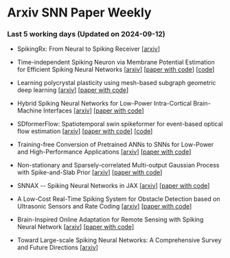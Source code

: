 # Arxiv SNN Paper Weekly


 ### **Last 5 working days (Updated on 2024-09-12)** 


- SpikingRx: From Neural to Spiking Receiver [[arxiv](https://arxiv.org/abs/2409.05610)]

- Time-independent Spiking Neuron via Membrane Potential Estimation for Efficient Spiking Neural Networks [[arxiv](https://arxiv.org/abs/2409.04978)] [[paper with code](https://paperswithcode.com/paper/time-independent-spiking-neuron-via-membrane)] [[code](https://github.com/chrazqee/mpe-psn)]

- Learning polycrystal plasticity using mesh-based subgraph geometric deep learning [[arxiv](https://arxiv.org/abs/2409.05169)] [[paper with code](https://paperswithcode.com/paper/learning-polycrystal-plasticity-using-mesh)]

- Hybrid Spiking Neural Networks for Low-Power Intra-Cortical Brain-Machine Interfaces [[arxiv](https://arxiv.org/abs/2409.04428)] [[paper with code](https://paperswithcode.com/paper/hybrid-spiking-neural-networks-for-low-power)]

- SDformerFlow: Spatiotemporal swin spikeformer for event-based optical flow estimation [[arxiv](https://arxiv.org/abs/2409.04082)] [[paper with code](https://paperswithcode.com/paper/sdformerflow-spatiotemporal-swin-spikeformer)] [[code](https://github.com/yitian97/SDformerFlow)]

- Training-free Conversion of Pretrained ANNs to SNNs for Low-Power and High-Performance Applications [[arxiv](https://arxiv.org/abs/2409.03368)] [[paper with code](https://paperswithcode.com/paper/training-free-conversion-of-pretrained-anns)]

- Non-stationary and Sparsely-correlated Multi-output Gaussian Process with Spike-and-Slab Prior [[arxiv](https://arxiv.org/abs/2409.03149)] [[paper with code](https://paperswithcode.com/paper/non-stationary-and-sparsely-correlated-multi)]

- SNNAX -- Spiking Neural Networks in JAX [[arxiv](https://arxiv.org/abs/2409.02842)] [[paper with code](https://paperswithcode.com/paper/snnax-spiking-neural-networks-in-jax)]

- A Low-Cost Real-Time Spiking System for Obstacle Detection based on Ultrasonic Sensors and Rate Coding [[arxiv](https://arxiv.org/abs/2409.02680)] [[paper with code](https://paperswithcode.com/paper/a-low-cost-real-time-spiking-system-for)]

- Brain-Inspired Online Adaptation for Remote Sensing with Spiking Neural Network [[arxiv](https://arxiv.org/abs/2409.02146)] [[paper with code](https://paperswithcode.com/paper/brain-inspired-online-adaptation-for-remote)]

- Toward Large-scale Spiking Neural Networks: A Comprehensive Survey and Future Directions [[arxiv](https://arxiv.org/abs/2409.02111)]

